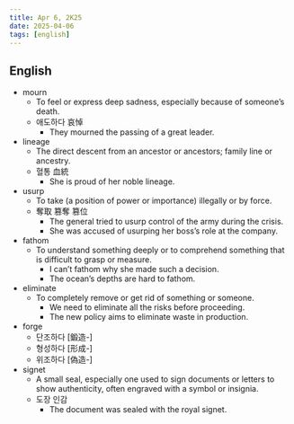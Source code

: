 ```yaml
---
title: Apr 6, 2K25
date: 2025-04-06
tags: [english]
---
```


## English

- mourn
  - To feel or express deep sadness, especially because of someone’s death.
  - 애도하다 哀悼
    - They mourned the passing of a great leader.
- lineage
  - The direct descent from an ancestor or ancestors; family line or ancestry.
  - 혈통 血統
    - She is proud of her noble lineage.
- usurp
  - To take (a position of power or importance) illegally or by force.
  - 奪取 篡奪 篡位
    - The general tried to usurp control of the army during the crisis.
    - She was accused of usurping her boss’s role at the company.
- fathom
  - To understand something deeply or to comprehend something that is difficult to grasp or measure.
    - I can’t fathom why she made such a decision.
    - The ocean’s depths are hard to fathom.
- eliminate
  - To completely remove or get rid of something or someone.
    - We need to eliminate all the risks before proceeding.
    - The new policy aims to eliminate waste in production.
- forge
  - 단조하다 [鍛造-]
  - 형성하다 [形成-]
  - 위조하다 [偽造-]
- signet
  - A small seal, especially one used to sign documents or letters to show authenticity, often engraved with a symbol or insignia.
  - 도장 인감
    - The document was sealed with the royal signet.